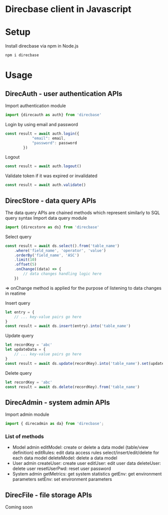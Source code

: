 Direcbase client in Javascript
======================================================================
# Setup
Install direcbase via npm in Node.js
```sh
npm i direcbase

```
# Usage
## DirecAuth - user authentication APIs
Import authentication module
```js
import {direcauth as auth} from 'direcbase'
```
Login by using email and password
```js
const result = await auth.login({
            "email": email,
            "password": password
        })
```
Logout
```js
const result = await auth.logout()
```
Validate token if it was expired or invalidated
```js
const result = await auth.validate()
```
## DirecStore - data query APIs
The data query APIs are chained methods which represent similarly to SQL query syntax
Import data query module
```js
import {direcstore as ds} from 'direcbase'
```
Select query 
```js
const result = await ds.select().from('table_name')
    .where('field_name', 'operator', 'value')
    .orderBy('field_name', 'ASC')
    .limit(10)
    .offset(5)
    .onChange((data) => {   
        // data changes handling logic here
    })                         
```
=> onChange method is applied for the purpose of listening to data changes in reatime 

Insert query
```js
let entry = {
    // ... key-value pairs go here
}
const result = await ds.insert(entry).into('table_name')
```
Update query 
```js
let recordKey = 'abc'
let updateData = {
    // ... key-value pairs go here
}
const result = await ds.update(recordKey).into('table_name').set(updateData)
```
Delete query
```js
let recordKey = 'abc'
const result = await ds.delete(recordKey).from('table_name')
```
## DirecAdmin - system admin APIs
Import admin module
```js
import { direcadmin as da} from 'direcbase';
```
### List of methods
- Model admin
    editModel: create or delete a data model (table/view definition)
    editRules: edit data access rules select/insert/edit/delete for each data model
    deleteModel: delete a data model
- User admin
    createUser: create user
    editUser: edit user data
    deleteUser: delete user
    resetUserPwd: reset user password
- System admin
    getMetrics: get system statistics
    getEnv: get environment parameters
    setEnv: set environment parameters
## DirecFile - file storage APIs
Coming soon